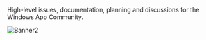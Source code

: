 High-level issues, documentation, planning and discussions for the Windows App Community.

![Banner2](https://github.com/user-attachments/assets/9fbe1f09-cf9d-406f-8df5-58d069ef7a00)


